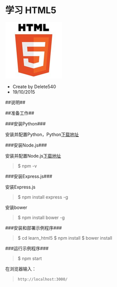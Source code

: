 学习 HTML5
====

<img src="public/images/md/html5-logo.jpg"/>

<br/>

* Create by Delete540
* 19/10/2015

##<a id="md_1" name="md_1"></a>说明##

##<a id="md_2" name="md_2"></a>准备工作##

###<a id="md_2_1" name="md_2_1"></a>安装Python###

安装并配置Python，Python[下载地址](https://www.python.org/downloads/)

###<a id="md_2_2" name="md_2_2"></a>安装Node.js###

安装并配置Node.js[下载地址](https://nodejs.org/en/download/)

>$ npm -v


###<a id="md_2_3" name="md_2_3"></a>安装Express.js###

安装Express.js


>$ npm install express -g

安装bower 

>$ npm install bower -g


###<a id="md_2_4" name="md_2_4"></a>安装和部署示例程序###

>$ cd learn_html5
>$ npm install
>$ bower install

###<a id="md_2_5" name="md_2_5"></a>运行示例程序###

>$ npm start

在浏览器输入：
>`http://localhost:3000/`